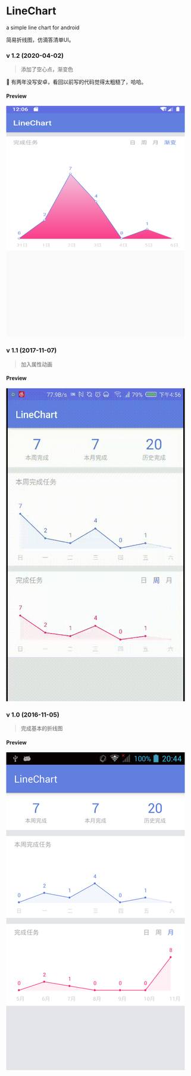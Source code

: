 # LineChart
a simple line chart for android

简易折线图，仿滴答清单UI。

### v 1.2 (2020-04-02)

> 添加了空心点，渐变色

🤣 有两年没写安卓，看回以前写的代码觉得太粗糙了，哈哈。

#### Preview

<img src="linechart_1_2.png" height="620" width="480"/>

### v 1.1 (2017-11-07)

> 加入属性动画

#### Preview

<img src="linechart.gif"/>

### v 1.0 (2016-11-05)

> 完成基本的折线图

#### Preview

<img src="linechart.png"/>

